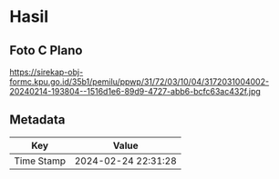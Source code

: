 # Hasil

## Foto C Plano

https://sirekap-obj-formc.kpu.go.id/35b1/pemilu/ppwp/31/72/03/10/04/3172031004002-20240214-193804--1516d1e6-89d9-4727-abb6-bcfc63ac432f.jpg


## Metadata

| Key        | Value               |
| ---------- | ------------------- |
| Time Stamp | 2024-02-24 22:31:28 |



